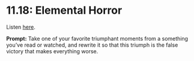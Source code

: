 # 11.18: Elemental Horror 

Listen [here](http://www.writingexcuses.com/2016/05/01/11-18-elemental-horror/). 

**Prompt:** Take one of your favorite triumphant moments from a something you’ve read or watched, and rewrite it so that this triumph is the false victory that makes everything worse.
